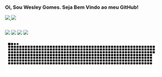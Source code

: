 ### Oi, Sou Wesley Gomes. Seja Bem Vindo ao meu GitHub!

<div>
  <a href="https://github.com/WesleyGCosta">
  <img height="180em" src="https://github-readme-stats.vercel.app/api?username=WesleyGCosta&show_icons=true&theme=dark&include_all_commits=true&count_private=true"/>
  <img height="180em" src="https://github-readme-stats.vercel.app/api/top-langs/?username=WesleyGCosta&layout=compact&langs_count=7&theme=dark"/>
</div>
  
 ##
  
  <div> 
  
  <a href="https://www.instagram.com/wesley.gomesk/" target="_blank"><img src="https://img.shields.io/badge/-Instagram-%23E4405F?style=for-the-badge&logo=instagram&logoColor=white" target="_blank"></a>
    <a href="https://github.com/WesleyGCosta/" target="_blank"><img src = "https://img.shields.io/badge/GitHub-100000?style=for-the-badge&logo=github&logoColor=white" target="_blank"></a>
  <a href = "mailto:wesleygomescosta825@gmail.com"><img src="https://img.shields.io/badge/-Gmail-%23333?style=for-the-badge&logo=gmail&logoColor=white" target="_blank"></a>
  <a href="https://www.linkedin.com/in/wesley-gomes-/" target="_blank"><img src="https://img.shields.io/badge/-LinkedIn-%230077B5?style=for-the-badge&logo=linkedin&logoColor=white" target="_blank"></a>
 
   ![Snake animation](https://github.com/WesleyGCosta/WesleyGCosta/blob/output/github-contribution-grid-snake.svg)
    
</div>
